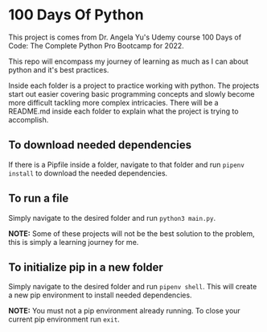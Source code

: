 # 100 Days Of Python

This project is comes from Dr. Angela Yu's Udemy course 100 Days of Code: The Complete Python Pro Bootcamp for 2022.

This repo will encompass my journey of learning as much as I can about python and it's best practices.

Inside each folder is a project to practice working with python. The projects start out easier covering basic programming concepts and slowly become more difficult tackling more complex intricacies. There will be a README.md inside each folder to explain what the project is trying to accomplish.

## To download needed dependencies

If there is a Pipfile inside a folder, navigate to that folder and run `pipenv install` to download the needed dependencies.

## To run a file

Simply navigate to the desired folder and run `python3 main.py`.

**NOTE:** Some of these projects will not be the best solution to the problem, this is simply a learning journey for me.

## To initialize pip in a new folder

Simply navigate to the desired folder and run `pipenv shell`. This will create a new pip environment to install
needed dependencies.

**NOTE:** You must not a pip environment already running. To close your current pip environment run `exit`.
